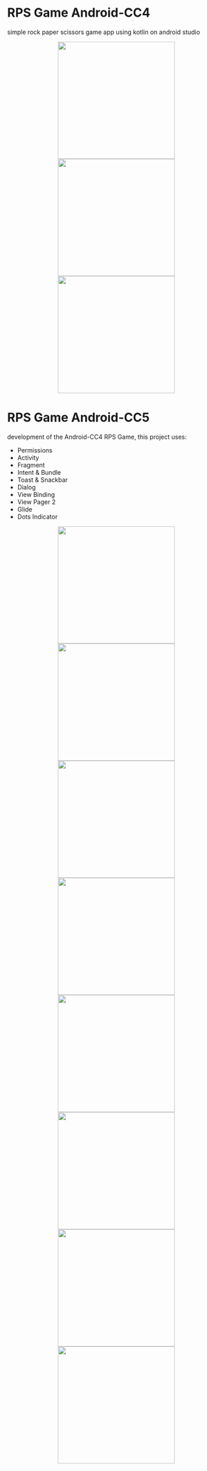 # RPS Game Android-CC4

simple rock paper scissors game app using kotlin on android studio

<p align="center">
  <img src="image/cc4-game-play.jpg" width="270" >
  <img src="image/cc4-draw.jpg" width="270">
  <img src="image/cc4-win.jpg" width="270">
</p>

# RPS Game Android-CC5
development of the Android-CC4 RPS Game, this project uses:
- Permissions
- Activity
- Fragment
- Intent & Bundle
- Toast & Snackbar
- Dialog
- View Binding
- View Pager 2
- Glide
- Dots Indicator

<p align="center">
  <img src="image/cc5-splash-screen.jpg" width="270">
  <img src="image/cc5-landing-page1.jpg" width="270">
  <img src="image/cc5-landing-page2.jpg" width="270">
  <img src="image/cc5-landing-page3.jpg" width="270">
  <img src="image/cc5-menu.jpg" width="270">
  <img src="image/cc5-game-play.jpg" width="270">
  <img src="image/cc5-pvc.jpg" width="270">
  <img src="image/cc5-pvp.jpg" width="270">
</p>
